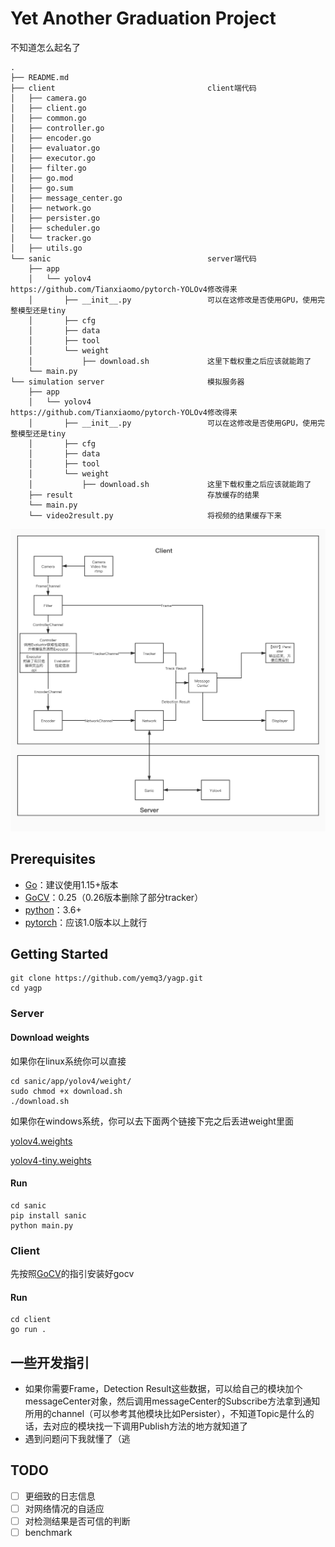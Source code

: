 # Yet Another Graduation Project

不知道怎么起名了                  

```
.
├── README.md
├── client                                  client端代码
│   ├── camera.go
│   ├── client.go
│   ├── common.go
│   ├── controller.go
│   ├── encoder.go
│   ├── evaluator.go
│   ├── executor.go
│   ├── filter.go
│   ├── go.mod
│   ├── go.sum
│   ├── message_center.go
│   ├── network.go
│   ├── persister.go
│   ├── scheduler.go
│   └── tracker.go
│   ├── utils.go
└── sanic                                   server端代码
    ├── app
    │   └── yolov4                          https://github.com/Tianxiaomo/pytorch-YOLOv4修改得来
    │       ├── __init__.py                 可以在这修改是否使用GPU，使用完整模型还是tiny
    │       ├── cfg
    │       ├── data
    │       ├── tool
    │       └── weight
    │           ├── download.sh             这里下载权重之后应该就能跑了
    └── main.py
└── simulation server                       模拟服务器
    ├── app
    │   └── yolov4                          https://github.com/Tianxiaomo/pytorch-YOLOv4修改得来
    │       ├── __init__.py                 可以在这修改是否使用GPU，使用完整模型还是tiny
    │       ├── cfg
    │       ├── data
    │       ├── tool
    │       └── weight
    │           ├── download.sh             这里下载权重之后应该就能跑了
    ├── result                              存放缓存的结果
    └── main.py
    └── video2result.py                     将视频的结果缓存下来
```

![framework](pic/framework.jpg)

## Prerequisites

- [Go](https://golang.org/)：建议使用1.15+版本
- [GoCV](https://gocv.io/)：0.25（0.26版本删除了部分tracker）
- [python](https://www.python.org/)：3.6+
- [pytorch](https://pytorch.org/)：应该1.0版本以上就行

## Getting Started

```
git clone https://github.com/yemq3/yagp.git
cd yagp
```

### Server

#### Download weights

如果你在linux系统你可以直接

```
cd sanic/app/yolov4/weight/
sudo chmod +x download.sh
./download.sh
```

如果你在windows系统，你可以去下面两个链接下完之后丢进weight里面

[yolov4.weights](https://github.com/AlexeyAB/darknet/releases/download/darknet_yolo_v3_optimal/yolov4.weights)

[yolov4-tiny.weights](https://github.com/AlexeyAB/darknet/releases/download/darknet_yolo_v4_pre/yolov4-tiny.weights)

#### Run

```
cd sanic
pip install sanic
python main.py
```

### Client

先按照[GoCV](https://gocv.io/getting-started/)的指引安装好gocv

#### Run

```
cd client
go run .
```

## 一些开发指引

- 如果你需要Frame，Detection Result这些数据，可以给自己的模块加个messageCenter对象，然后调用messageCenter的Subscribe方法拿到通知所用的channel（可以参考其他模块比如Persister），不知道Topic是什么的话，去对应的模块找一下调用Publish方法的地方就知道了
- 遇到问题问下我就懂了（逃

## TODO

- [ ] 更细致的日志信息
- [ ] 对网络情况的自适应
- [ ] 对检测结果是否可信的判断
- [ ] benchmark